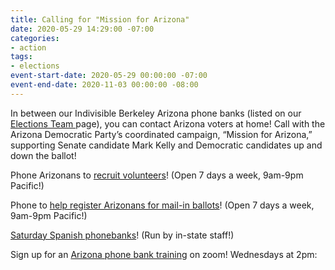 ```yaml
---
title: Calling for "Mission for Arizona"
date: 2020-05-29 14:29:00 -07:00
categories:
- action
tags:
- elections
event-start-date: 2020-05-29 00:00:00 -07:00
event-end-date: 2020-11-03 00:00:00 -08:00
---
```


In between our Indivisible Berkeley Arizona phone banks (listed on our [Elections Team ](https://indivisibleberkeley.org/team/elections)page), you can contact Arizona voters at home!  Call with the Arizona Democratic Party’s coordinated campaign, “Mission for Arizona,” supporting Senate candidate Mark Kelly and Democratic candidates up and down the ballot! 

Phone Arizonans to [recruit volunteers](https://docs.google.com/document/d/1PWHGb55jcbwTDUOuVVRVNnaiMaXu565XP4qPMtcxfuk/edit)! (Open 7 days a week, 9am-9pm Pacific!)

Phone to [help register Arizonans for mail-in ballots](https://docs.google.com/document/d/13VB7HZLhCTNY9S7WcN6UGTcWfLyYQ96LYpz7VwMYFuM/edit)! (Open 7 days a week, 9am-9pm Pacific!)

[Saturday Spanish phonebanks](https://www.mobilize.us/missionforaz/event/272889/)! (Run by in-state staff!) 

Sign up for an [Arizona phone bank training](https://www.mobilize.us/missionforaz/event/264618/) on zoom! Wednesdays at 2pm:  
